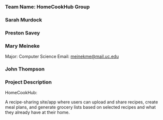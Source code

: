### Team Name: HomeCookHub Group
### Sarah Murdock
### Preston Savey
### Mary Meineke
Major: Computer Science
Email: meinekme@mail.uc.edu
### John Thompson
### Project Description
HomeCookHub: 

A recipe-sharing site/app where users can upload and share recipes, create meal plans, and generate grocery lists based on selected recipes and what they already have at their home.

